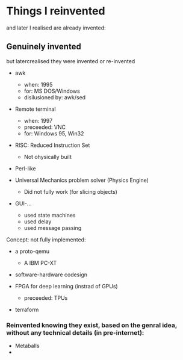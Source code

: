 # Things I reinvented

and later I realised are already invented:

## Genuinely invented
but latercrealised they were invented or re-invented

* awk
    * when: 1995
    * for: MS DOS/Windows
    * disilusioned by: awk/sed
* Remote terminal
    * when: 1997
    * preceeded: VNC
    * for: Windows 95, Win32
* RISC: Reduced Instruction Set
   * Not ohysically built

* Perl-like

* Universal Mechanics problem solver (Physics Engine)
   * Did not fully work (for slicing objects)

* GUI-...
   * used state machines
   * used delay
   * used message passing

Concept: not fully implemented:

* a proto-qemu
   * A IBM PC-XT

* software-hardware codesign
* FPGA for deep learning (instrad of GPUs)
   * preceeded: TPUs
* terraform

### Reinvented knowing they exist, based on the genral idea, without any technical details (in pre-internet):
* Metaballs
* 
